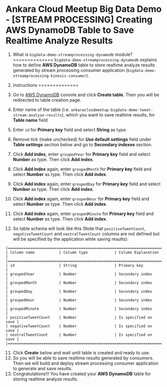 # Ankara Cloud Meetup Big Data Demo - [STREAM PROCESSING] Creating AWS DynamoDB Table to Save Realtime Analyze Results

1. What is `bigdata-demo-streamprocessing-dynamodb` module?
==============
`bigdata-demo-streamprocessing-dynamodb` explains how to define **AWS DynamoDB** table to store realtime analyze results generated by 
stream processing consumer application (`bigdata-demo-streamprocessing-kinesis-consumer`).

2. Instructions
==============
1. Go to [AWS DynamoDB](http://console.aws.amazon.com/dynamodb) console and click **Create table**.
   Then you will be redirected to table creation page.
2. Enter name of the table (i.e. `ankaracloudmeetup-bigdata-demo-tweet-stream-analyse-results`), 
   which you want to save realtime results, for **Table name** field
3. Enter `id` for **Primary key** field and select **String** as type.
4. Remove tick (make unchecked) for **Use default settings** field under **Table settings** section below
   and go to **Secondary indexes** section.
5. Click **Add index**, enter `groupedYear` for **Primary key** field and select **Number** as type.
   Then click **Add index**.
6. Click **Add index** again, enter `groupedMonth` for **Primary key** field and select **Number** as type.
   Then click **Add index**.
7. Click **Add index** again, enter `groupedDay` for **Primary key** field and select **Number** as type.
   Then click **Add index**.
8. Click **Add index** again, enter `groupedHour` for **Primary key** field and select **Number** as type.
   Then click **Add index**.
9. Click **Add index** again, enter `groupedMinute` for **Primary key** field and select **Number** as type.
   Then click **Add index**.
10. So table schema will look like this (Note that `positiveTweetCount`, `negativeTweetCount` and `neutralTweetCount` columns 
   are not defined but will be specified by the application while saving results):
```
|=======================================================================|
| Column name           | Column type            | Column Explanation   |
|=======================================================================|
| id                    | String                 | Primary key          |
| groupedYear           | Number                 | Secondary index      |
| groupedMonth          | Number                 | Secondary index      |
| groupedDay            | Number                 | Secondary index      |
| groupedHour           | Number                 | Secondary index      |
| groupedMinute         | Number                 | Secondary index      |
| positiveTweetCount    | Number                 | Is specified on save |
| negativeTweetCount    | Number                 | Is specified on save |
| neutralTweetCount     | Number                 | Is specified on save |
|=======================================================================|
```   
11. Click **Create** below and wait until table is created and ready to use.
12. So you will be able to save realtime results generated by consumers.  
    Then we will build and deploy stream processing consumer application to generate and save results.
13. Congratulations!!! You have created your **AWS DynamoDB** table for storing realtime analyze results.
